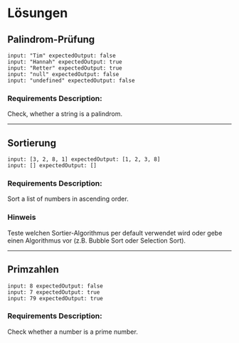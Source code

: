 # Lösungen

## Palindrom-Prüfung

````
input: "Tim" expectedOutput: false
input: "Hannah" expectedOutput: true
input: "Retter" expectedOutput: true
input: "null" expectedOutput: false
input: "undefined" expectedOutput: false
````
### Requirements Description:
Check, whether a string is a palindrom.

_______________________________________________________

## Sortierung

````
input: [3, 2, 8, 1] expectedOutput: [1, 2, 3, 8]
input: [] expectedOutput: []
````
### Requirements Description:
Sort a list of numbers in ascending order.

### Hinweis
Teste welchen Sortier-Algorithmus per default verwendet wird oder gebe
einen Algorithmus vor (z.B. Bubble Sort oder Selection Sort).

_______________________________________________________

## Primzahlen

````
input: 8 expectedOutput: false
input: 7 expectedOutput: true
input: 79 expectedOutput: true
````
### Requirements Description:
Check whether a number is a prime number.
